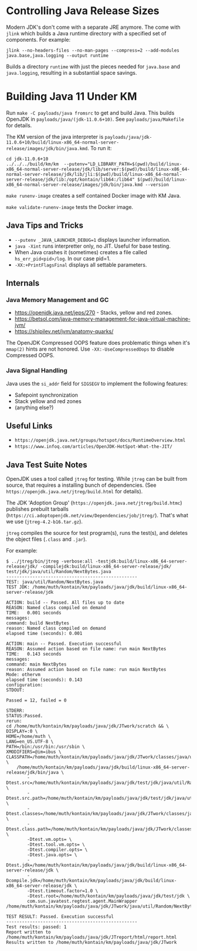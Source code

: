 # Controlling Java Release Sizes

Modern JDK's don't come with a separate JRE anymore. The come with `jlink` which builds a Java runtime directory with a specified set of components. For example:
```
jlink --no-headers-files --no-man-pages --compress=2 --add-modules java.base,java.logging --output runtime
```

Builds a directory `runtime` with just the pieces needed for `java.base` and `java.logging`, resulting in a substantial space savings.

# Building Java 11 Under KM

Run `make -C payloads/java fromsrc` to get and build Java. This builds OpenJDK in  `payloads/java/(jdk-11.0.6+10)`. See `payloads/java/Makefile` for details.

The KM version of the java interpreter is `payloads/java/jdk-11.0.6+10/build/linux-x86_64-normal-server-release/images/jdk/bin/java.kmd`. To run it:

```
cd jdk-11.0.6+10
../../../build/km/km  --putenv="LD_LIBRARY_PATH=$(pwd)/build/linux-x86_64-normal-server-release/jdk/lib/server:$(pwd)/build/linux-x86_64-normal-server-release/jdk/lib/jli:$(pwd)/build/linux-x86_64-normal-server-release/jdk/lib:/opt/kontain/lib64:/lib64" $(pwd)/build/linux-x86_64-normal-server-release/images/jdk/bin/java.kmd --version
```

`make runenv-image` creates a self contained Docker image with KM Java.

`make validate-runenv-image` tests the Docker image.
## Java Tips and Tricks

* `--putenv _JAVA_LAUNCHER_DEBUG=1` displays launcher information.
* `java -Xint` runs interpretter only, no JIT. Useful for base testing.
* When Java crashes it (sometimes) creates a file called `hs_err_pid<pid>/log`. In our case pid=1.
* `-XX:+PrintFlagsFinal` displays all settable parameters.

## Internals

### Java Memory Management and GC

* https://openjdk.java.net/jeps/270 - Stacks, yellow and red zones.
* https://betsol.com/java-memory-management-for-java-virtual-machine-jvm/
* https://shipilev.net/jvm/anatomy-quarks/

The OpenJDK Compressed OOPS feature does problematic things when it's `mmap(2)` hints are not honored. Use `-XX:-UseCompressedOops` to disable Compressed OOPS.

### Java Signal Handling

Java uses the `si_addr` field for `SIGSEGV` to implement the following features:
* Safepoint synchronization
* Stack yellow and red zones
* (anything else?)

## Useful Links

* `https://openjdk.java.net/groups/hotspot/docs/RuntimeOverview.html`
* `https://www.infoq.com/articles/OpenJDK-HotSpot-What-the-JIT/`

## Java Test Suite Notes

OpenJDK uses a tool called `jtreg` for testing. While `jtreg` can be built from source, that requires a installing bunch of dependencies. (See `https://openjdk.java.net/jtreg/build.html` for details).

The JDK 'Adoption Group' (`https://openjdk.java.net/jtreg/build.htmc`) publishes prebuilt tarballs (`https://ci.adoptopenjdk.net/view/Dependencies/job/jtreg/`). That's what we use (`jtreg-4.2-b16.tar.gz`).

`jtreg` compiles the source for test program(s), runs the test(s), and deletes the object files (`.class` and `.jar`).

For example:

```
$ ../jtreg/bin/jtreg -verbose:all -testjdk:build/linux-x86_64-server-release/jdk/ -compilejdk:build/linux-x86_64-server-release/jdk/ test/jdk/java/util/Random/NextBytes.java
--------------------------------------------------
TEST: java/util/Random/NextBytes.java
TEST JDK: /home/muth/kontain/km/payloads/java/jdk/build/linux-x86_64-server-release/jdk

ACTION: build -- Passed. All files up to date
REASON: Named class compiled on demand
TIME:   0.001 seconds
messages:
command: build NextBytes
reason: Named class compiled on demand
elapsed time (seconds): 0.001

ACTION: main -- Passed. Execution successful
REASON: Assumed action based on file name: run main NextBytes 
TIME:   0.143 seconds
messages:
command: main NextBytes
reason: Assumed action based on file name: run main NextBytes 
Mode: othervm
elapsed time (seconds): 0.143
configuration:
STDOUT:

Passed = 12, failed = 0

STDERR:
STATUS:Passed.
rerun:
cd /home/muth/kontain/km/payloads/java/jdk/JTwork/scratch && \
DISPLAY=:0 \
HOME=/home/muth \
LANG=en_US.UTF-8 \
PATH=/bin:/usr/bin:/usr/sbin \
XMODIFIERS=@im=ibus \
CLASSPATH=/home/muth/kontain/km/payloads/java/jdk/JTwork/classes/java/util/Random/NextBytes.d:/home/muth/kontain/km/payloads/java/jdk/test/jdk/java/util/Random:/home/muth/kontain/jtreg.binary/lib/javatest.jar:/home/muth/kontain/jtreg.binary/lib/jtreg.jar \
    /home/muth/kontain/km/payloads/java/jdk/build/linux-x86_64-server-release/jdk/bin/java \
        -Dtest.src=/home/muth/kontain/km/payloads/java/jdk/test/jdk/java/util/Random \
        -Dtest.src.path=/home/muth/kontain/km/payloads/java/jdk/test/jdk/java/util/Random \
        -Dtest.classes=/home/muth/kontain/km/payloads/java/jdk/JTwork/classes/java/util/Random/NextBytes.d \
        -Dtest.class.path=/home/muth/kontain/km/payloads/java/jdk/JTwork/classes/java/util/Random/NextBytes.d \
        -Dtest.vm.opts= \
        -Dtest.tool.vm.opts= \
        -Dtest.compiler.opts= \
        -Dtest.java.opts= \
        -Dtest.jdk=/home/muth/kontain/km/payloads/java/jdk/build/linux-x86_64-server-release/jdk \
        -Dcompile.jdk=/home/muth/kontain/km/payloads/java/jdk/build/linux-x86_64-server-release/jdk \
        -Dtest.timeout.factor=1.0 \
        -Dtest.root=/home/muth/kontain/km/payloads/java/jdk/test/jdk \
        com.sun.javatest.regtest.agent.MainWrapper /home/muth/kontain/km/payloads/java/jdk/JTwork/java/util/Random/NextBytes.d/main.0.jta

TEST RESULT: Passed. Execution successful
--------------------------------------------------
Test results: passed: 1
Report written to /home/muth/kontain/km/payloads/java/jdk/JTreport/html/report.html
Results written to /home/muth/kontain/km/payloads/java/jdk/JTwork

```
